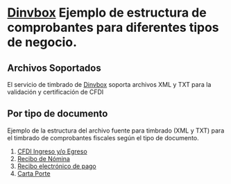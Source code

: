 [Dinvbox](http://developers.dinvbox.mx/) Ejemplo de estructura de comprobantes para diferentes tipos de negocio.
=====================


Archivos Soportados
--------------------------------------

El servicio de timbrado de [Dinvbox](http://www.dinvbox.mx/) soporta archivos XML y TXT para la validación y certificación de CFDI



Por tipo de documento
--------------------------------------

Ejemplo de la estructura del archivo fuente para timbrado (XML y TXT) para el timbrado de comprobantes fiscales según el tipo de documento.

1. [CFDI Ingreso y/o Egreso](https://github.com/dinvbox/ejemplosCFDI/blob/master/CFDI_40/CFDI40_estructuraGral_XML.xml)
2. [Recibo de Nómina](https://github.com/facturacionmoderna/Comprobantes/tree/master/Recibo%20de%20Nomina)
3. [Recibo electrónico de pago](https://github.com/facturacionmoderna/Comprobantes/tree/master/Recibo%20de%20Honorarios)
4. [Carta Porte](https://github.com/facturacionmoderna/Comprobantes/tree/master/Carta%20Porte)





